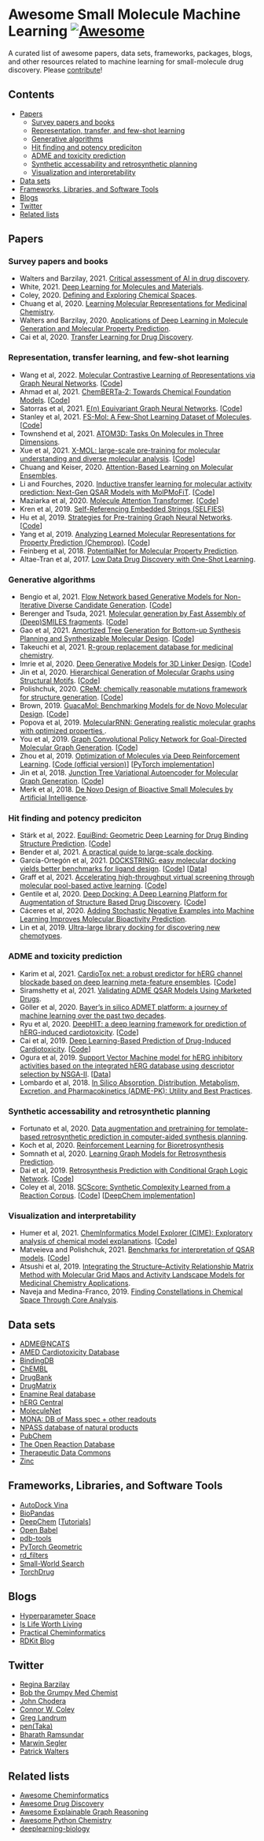 # Awesome Small Molecule Machine Learning [![Awesome](https://awesome.re/badge.svg)](https://awesome.re)

A curated list of awesome papers, data sets, frameworks, packages, blogs, and other resources related to machine learning for small-molecule drug discovery. Please [contribute](CONTRIBUTING.md)!


## Contents

* [Papers](#papers)
    * [Survey papers and books](#papers-surveys)
    * [Representation, transfer, and few-shot learning](#papers-representation)
    * [Generative algorithms](#papers-generative-algorithms)
    * [Hit finding and potency prediciton](#papers-hit-finding)
    * [ADME and toxicity prediction](#papers-adme-tox)
    * [Synthetic accessability and retrosynthetic planning](#papers-synthetic-accessibility)
    * [Visualization and interpretability](#papers-viz)
* [Data sets](#data-sets)
* [Frameworks, Libraries, and Software Tools](#frameworks)
* [Blogs](#blogs)
* [Twitter](#twitter)
* [Related lists](#related-lists)


## Papers

<a id="papers-surveys"></a>
### Survey papers and books

* Walters and Barzilay, 2021. [Critical assessment of AI in drug discovery](https://doi.org/10.1080/17460441.2021.1915982).
* White, 2021. [Deep Learning for Molecules and Materials](https://dmol.pub/).
* Coley, 2020. [Defining and Exploring Chemical Spaces](https://dspace.mit.edu/handle/1721.1/131238).
* Chuang et al, 2020. [Learning Molecular Representations for Medicinal Chemistry](https://pubs.acs.org/doi/10.1021/acs.jmedchem.0c00385).
* Walters and Barzilay, 2020. [Applications of Deep Learning in Molecule Generation and Molecular Property Prediction](https://pubs.acs.org/doi/10.1021/acs.accounts.0c00699).
* Cai et al, 2020. [Transfer Learning for Drug Discovery](https://doi.org/10.1021/acs.jmedchem.9b02147).


<a id="papers-representation"></a>
### Representation, transfer learning, and few-shot learning

* Wang et al, 2022. [Molecular Contrastive Learning of Representations via Graph Neural Networks](https://arxiv.org/pdf/2102.10056.pdf). [[Code](https://github.com/yuyangw/MolCLR)]
* Ahmad et al, 2021. [ChemBERTa-2: Towards Chemical Foundation Models](https://cloud.ml.jku.at/s/dZ7CwqBkHX97C6S). [[Code](https://github.com/seyonechithrananda/bert-loves-chemistry)]
* Satorras et al, 2021. [E(n) Equivariant Graph Neural Networks](https://arxiv.org/abs/2102.09844). [[Code](https://github.com/vgsatorras/egnn)]
* Stanley et al, 2021. [FS-Mol: A Few-Shot Learning Dataset of Molecules](https://openreview.net/forum?id=701FtuyLlAd). [[Code](https://github.com/microsoft/FS-Mol)]
* Townshend et al, 2021. [ATOM3D: Tasks On Molecules in Three Dimensions](https://arxiv.org/abs/2012.04035).
* Xue et al, 2021. [X-MOL: large-scale pre-training for molecular understanding and diverse molecular analysis](https://www.biorxiv.org/content/10.1101/2020.12.23.424259v2.full). [[Code](https://github.com/bm2-lab/X-MOL)]
* Chuang and Keiser, 2020. [Attention-Based Learning on Molecular Ensembles](https://arxiv.org/abs/2011.12820).
* Li and Fourches, 2020. [Inductive transfer learning for molecular activity prediction: Next-Gen QSAR Models with MolPMoFiT](https://jcheminf.biomedcentral.com/articles/10.1186/s13321-020-00430-x). [[Code](https://github.com/XinhaoLi74/MolPMoFiT)]
* Maziarka et al, 2020. [Molecule Attention Transformer](https://arxiv.org/pdf/2002.08264.pdf). [[Code](https://github.com/ardigen/MAT)]
* Kren et al, 2019. [Self-Referencing Embedded Strings (SELFIES)](https://arxiv.org/abs/1905.13741)
* Hu et al, 2019. [Strategies for Pre-training Graph Neural Networks](https://arxiv.org/abs/1905.12265). [[Code](https://github.com/snap-stanford/pretrain-gnns)]
* Yang et al, 2019. [Analyzing Learned Molecular Representations for Property Prediction (Chemprop)](https://pubs.acs.org/doi/10.1021/acs.jcim.9b00237). [[Code](https://github.com/chemprop/chemprop)]
* Feinberg et al, 2018. [PotentialNet for Molecular Property Prediction](https://pubs.acs.org/doi/abs/10.1021/acscentsci.8b00507).
* Altae-Tran et al, 2017. [Low Data Drug Discovery with One-Shot Learning](https://pubs.acs.org/doi/abs/10.1021/acscentsci.6b00367).


<a id="papers-generative-algorithms"></a>
### Generative algorithms

* Bengio et al, 2021. [Flow Network based Generative Models for Non-Iterative Diverse Candidate Generation](https://arxiv.org/abs/2106.04399). [[Code](https://github.com/bengioe/gflownet)]
* Berenger and Tsuda, 2021. [Molecular generation by Fast Assembly of (Deep)SMILES fragments](https://jcheminf.biomedcentral.com/articles/10.1186/s13321-021-00566-4). [[Code](https://github.com/UnixJunkie/FASMIFRA)]
* Gao et al, 2021. [Amortized Tree Generation for Bottom-up Synthesis Planning and Synthesizable Molecular Design](https://arxiv.org/abs/2110.06389). [[Code](https://github.com/wenhao-gao/SynNet)]
* Takeuchi et al, 2021. [R-group replacement database for medicinal chemistry](https://www.future-science.com/doi/10.2144/fsoa-2021-0062).
* Imrie et al, 2020. [Deep Generative Models for 3D Linker Design](https://pubs.acs.org/doi/10.1021/acs.jcim.9b01120). [[Code](https://github.com/oxpig/DeLinker)]
* Jin et al, 2020. [Hierarchical Generation of Molecular Graphs using Structural Motifs](https://arxiv.org/abs/2002.03230). [[Code](https://github.com/wengong-jin/hgraph2graph)]
* Polishchuk, 2020. [CReM: chemically reasonable mutations framework for structure generation](https://jcheminf.biomedcentral.com/articles/10.1186/s13321-020-00431-w). [[Code](https://github.com/DrrDom/crem)]
* Brown, 2019. [GuacaMol: Benchmarking Models for de Novo Molecular Design](https://doi.org/10.1021/acs.jcim.8b00839). [[Code](https://github.com/BenevolentAI/guacamol)]
* Popova et al, 2019. [MolecularRNN: Generating realistic molecular graphs with optimized properties
](https://arxiv.org/abs/1905.13372).
* You et al, 2019. [Graph Convolutional Policy Network for Goal-Directed Molecular Graph Generation](https://arxiv.org/abs/1806.02473). [[Code](https://github.com/bowenliu16/rl_graph_generation)]
* Zhou et al, 2019. [Optimization of Molecules via Deep Reinforcement Learning](https://doi.org/10.1038/s41598-019-47148-x). [[Code (official version)](https://github.com/google-research/google-research/tree/master/mol_dqn)] [[PyTorch implementation](https://github.com/aksub99/MolDQN-pytorch)]
* Jin et al, 2018. [Junction Tree Variational Autoencoder for Molecular Graph Generation](https://arxiv.org/abs/1802.04364). [[Code](https://github.com/wengong-jin/icml18-jtnn)]
* Merk et al, 2018. [De Novo Design of Bioactive Small Molecules by Artificial Intelligence](https://pubmed.ncbi.nlm.nih.gov/29319225/).


<a id="papers-hit-finding"></a>
### Hit finding and potency prediciton

* Stärk et al, 2022. [EquiBind: Geometric Deep Learning for Drug Binding Structure Prediction](https://arxiv.org/abs/2202.05146). [[Code](https://github.com/HannesStark/EquiBind)]
* Bender et al, 2021. [A practical guide to large-scale docking](https://www.nature.com/articles/s41596-021-00597-z).
* García-Ortegón et al, 2021. [DOCKSTRING: easy molecular docking yields better benchmarks for ligand design](https://arxiv.org/abs/2110.15486). [[Code](https://github.com/dockstring/dockstring)] [[Data](https://figshare.com/s/95f2fed733dec170b998)]
* Graff et al, 2021. [Accelerating high-throughput virtual screening through molecular pool-based active learning](https://pubs.rsc.org/en/content/articlelanding/2021/sc/d0sc06805e). [[Code](https://github.com/coleygroup/molpal)]
* Gentile et al, 2020. [Deep Docking: A Deep Learning Platform for Augmentation of Structure Based Drug Discovery](https://pubs.acs.org/doi/10.1021/acscentsci.0c00229). [[Code](https://github.com/jamesgleave/Deep-Docking-NonAutomated)]
* Cáceres et al, 2020. [Adding Stochastic Negative Examples into Machine Learning Improves Molecular Bioactivity Prediction](https://pubs.acs.org/doi/10.1021/acs.jcim.0c00565).
* Lin et al, 2019. [Ultra-large library docking for discovering new chemotypes](https://www.nature.com/articles/s41586-019-0917-9).


<a id="papers-adme-tox"></a>
### ADME and toxicity prediction

* Karim et al, 2021. [CardioTox net: a robust predictor for hERG channel blockade based on deep learning meta-feature ensembles](https://jcheminf.biomedcentral.com/articles/10.1186/s13321-021-00541-z). [[Code](https://github.com/Abdulk084/CardioTox)]
* Siramshetty et al, 2021. [Validating ADME QSAR Models Using Marketed Drugs](https://journals.sagepub.com/doi/10.1177/24725552211017520).
* Göller et al, 2020. [Bayer’s in silico ADMET platform: a journey of machine learning over the past two decades](https://doi.org/10.1016/j.drudis.2020.07.001).
* Ryu et al, 2020. [DeepHIT: a deep learning framework for prediction of hERG-induced cardiotoxicity](https://doi.org/10.1093/bioinformatics/btaa075). [[Code](https://bitbucket.org/krictai/deephit/src/master/)]
* Cai et al, 2019. [Deep Learning-Based Prediction of Drug-Induced Cardiotoxicity](https://pubs.acs.org/doi/10.1021/acs.jcim.8b00769). [[Code](https://github.com/ChengF-Lab/deephERG)]
* Ogura et al, 2019. [Support Vector Machine model for hERG inhibitory activities based on the integrated hERG database using descriptor selection by NSGA-II](https://www.nature.com/articles/s41598-019-47536-3). [[Data](https://drugdesign.riken.jp/hERGdb/)]
* Lombardo et al, 2018. [In Silico Absorption, Distribution, Metabolism, Excretion, and Pharmacokinetics (ADME-PK): Utility and Best Practices](https://pubs.acs.org/doi/10.1021/acs.jmedchem.7b00487).


<a id="papers-synthetic-accessibility"></a>
### Synthetic accessability and retrosynthetic planning

* Fortunato et al, 2020. [Data augmentation and pretraining for template-based retrosynthetic prediction in computer-aided synthesis planning](https://pubs.acs.org/doi/10.1021/acs.jcim.0c00403).
* Koch et al, 2020. [Reinforcement Learning for Bioretrosynthesis](https://pubs.acs.org/doi/10.1021/acssynbio.9b00447)
* Somnath et al, 2020. [Learning Graph Models for Retrosynthesis Prediction](https://arxiv.org/abs/2006.07038).
* Dai et al, 2019. [Retrosynthesis Prediction with Conditional Graph Logic Network](https://arxiv.org/abs/2001.01408). [[Code](https://github.com/Hanjun-Dai/GLN)]
* Coley et al, 2018. [SCScore: Synthetic Complexity Learned from a Reaction Corpus](https://pubs.acs.org/doi/10.1021/acs.jcim.7b00622). [[Code](https://github.com/connorcoley/scscore)] [[DeepChem implementation](https://github.com/deepchem/deepchem/blob/master/deepchem/models/scscore.py)]


<a id="papers-viz"></a>
### Visualization and interpretability

* Humer et al, 2021. [ChemInformatics Model Explorer (CIME): Exploratory analysis of chemical model explanations](https://chemrxiv.org/engage/chemrxiv/article-details/61a6579f568d33caaa4bff69). [[Code](https://github.com/jku-vds-lab/cime)]
* Matveieva and Polishchuk, 2021. [Benchmarks for interpretation of QSAR models](https://jcheminf.biomedcentral.com/articles/10.1186/s13321-021-00519-x). [[Code](https://github.com/ci-lab-cz/ibenchmark)]
* Atsushi et al, 2019. [Integrating the Structure–Activity Relationship Matrix Method with Molecular Grid Maps and Activity Landscape Models for Medicinal Chemistry Applications](https://pubs.acs.org/doi/10.1021/acsomega.9b00595).
* Naveja and Medina-Franco, 2019. [Finding Constellations in Chemical Space Through Core Analysis](https://www.frontiersin.org/articles/10.3389/fchem.2019.00510/full).


## Data sets
* [ADME@NCATS](https://opendata.ncats.nih.gov/adme)
* [AMED Cardiotoxicity Database](https://drugdesign.riken.jp/hERGdb/)
* [BindingDB](https://www.bindingdb.org/bind/index.jsp)
* [ChEMBL](https://www.ebi.ac.uk/chembl/)
* [DrugBank](https://go.drugbank.com)
* [DrugMatrix](https://ntp.niehs.nih.gov/data/drugmatrix/)
* [Enamine Real database](https://enamine.net/compound-collections/real-compounds/real-database)
* [hERG Central](https://www.cambridgemedchemconsulting.com/news/index_files/81f15972727e1fe70ae7f37514bdab58-362.html)
* [MoleculeNet](https://moleculenet.org/)
* [MONA: DB of Mass spec + other readouts](https://mona.fiehnlab.ucdavis.edu/)
* [NPASS database of natural products](http://bidd.group/NPASS/)
* [PubChem](https://pubchem.ncbi.nlm.nih.gov/)
* [The Open Reaction Database](https://docs.open-reaction-database.org/en/latest/)
* [Therapeutic Data Commons](https://tdcommons.ai/)
* [Zinc](https://pubs.acs.org/doi/10.1021/acs.jcim.0c00675)



<a id="frameworks"></a>
## Frameworks, Libraries, and Software Tools
* [AutoDock Vina](https://autodock-vina.readthedocs.io/en/latest/index.html)
* [BioPandas](http://rasbt.github.io/biopandas/)
* [DeepChem](https://deepchem.io/) [[Tutorials](https://github.com/deepchem/deepchem/tree/master/examples/tutorials)]
* [Open Babel](http://openbabel.org/wiki/Main_Page)
* [pdb-tools](http://www.bonvinlab.org/pdb-tools/)
* [PyTorch Geometric](https://pytorch-geometric.readthedocs.io/en/latest/)
* [rd_filters](https://github.com/PatWalters/rd_filters)
* [Small-World Search](https://sw.docking.org/search.html)
* [TorchDrug](https://torchdrug.ai/)


## Blogs
* [Hyperparameter Space](http://hyperparameter.space/)
* [Is Life Worth Living](https://iwatobipen.wordpress.com/)
* [Practical Cheminformatics](http://practicalcheminformatics.blogspot.com/)
* [RDKit Blog](https://greglandrum.github.io/rdkit-blog/)


## Twitter
* [Regina Barzilay](https://twitter.com/BarzilayRegina)
* [Bob the Grumpy Med Chemist](https://twitter.com/med_chemist)
* [John Chodera](https://twitter.com/jchodera)
* [Connor W. Coley](https://twitter.com/cwcoley)
* [Greg Landrum](https://twitter.com/dr_greg_landrum)
* [pen(Taka)](https://twitter.com/iwatobipen)
* [Bharath Ramsundar](https://twitter.com/rbhar90)
* [Marwin Segler](https://twitter.com/marwinsegler)
* [Patrick Walters](https://twitter.com/wpwalters)


## Related lists
* [Awesome Cheminformatics](https://github.com/hsiaoyi0504/awesome-cheminformatics)
* [Awesome Drug Discovery](https://github.com/xnuohz/awesome-drug-discovery)
* [Awesome Explainable Graph Reasoning](https://github.com/AstraZeneca/awesome-explainable-graph-reasoning)
* [Awesome Python Chemistry](https://github.com/lmmentel/awesome-python-chemistry)
* [deeplearning-biology](https://github.com/hussius/deeplearning-biology#chemoinformatics-and-drug-discovery-)
